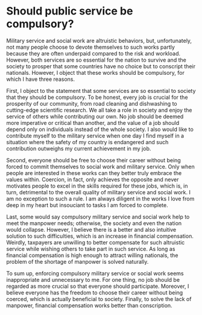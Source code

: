 # Should public service be compulsory?

Military service and social work are altruistic behaviors, but, unfortunately, not many people choose to devote themselves to such works partly because they are often underpaid compared to the risk and workload. However, both services are so essential for the nation to survive and the society to prosper that some countries have no choice but to conscript their nationals. However, I object that these works should be compulsory, for which I have three reasons.

First, I object to the statement that some services are so essential to society that they should be compulsory. To be honest, every job is crucial for the prosperity of our community, from road cleaning and dishwashing to cutting-edge scientific research. We all take a role in society and enjoy the service of others while contributing our own. No job should be deemed more imperative or critical than another, and the value of a job should depend only on individuals instead of the whole society. I also would like to contribute myself to the military service when one day I find myself in a situation where the safety of my country is endangered and such contribution outweighs my current achievement in my job.

Second, everyone should be free to choose their career without being forced to commit themselves to social work and military service. Only when people are interested in these works can they better truly embrace the values within. Coercion, in fact, only achieves the opposite and never motivates people to excel in the skills required for these jobs, which is, in turn, detrimental to the overall quality of military service and social work. I am no exception to such a rule. I am always diligent in the works I love from deep in my heart but insouciant to tasks I am forced to complete.

Last, some would say compulsory military service and social work help to meet the manpower needs; otherwise, the society and even the nation would collapse. However, I believe there is a better and also intuitive solution to such difficulties, which is an increase in financial compensation. Weirdly, taxpayers are unwilling to better compensate for such altruistic service while wishing others to take part in such service. As long as financial compensation is high enough to attract willing nationals, the problem of the shortage of manpower is solved naturally.

To sum up, enforcing compulsory military service or social work seems inappropriate and unnecessary to me. For one thing, no job should be regarded as more crucial so that everyone should participate. Moreover, I believe everyone has the freedom to choose their career without being coerced, which is actually beneficial to society. Finally, to solve the lack of manpower, financial compensation works better than conscription. 
